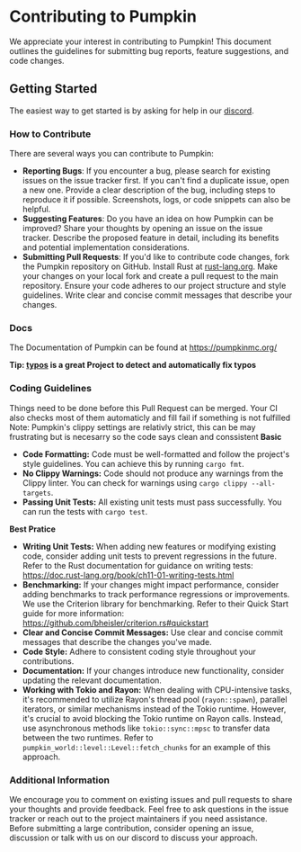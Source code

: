 # Contributing to Pumpkin

We appreciate your interest in contributing to Pumpkin! This document outlines the guidelines for submitting bug reports, feature suggestions, and code changes.

## Getting Started

The easiest way to get started is by asking for help in our [discord](https://discord.gg/wT8XjrjKkf).

### How to Contribute

There are several ways you can contribute to Pumpkin:

- **Reporting Bugs**:
  If you encounter a bug, please search for existing issues on the issue tracker first.
  If you can't find a duplicate issue, open a new one.
  Provide a clear description of the bug, including steps to reproduce it if possible.
  Screenshots, logs, or code snippets can also be helpful.
- **Suggesting Features**:
  Do you have an idea on how Pumpkin can be improved? Share your thoughts by opening an issue on the issue tracker.
  Describe the proposed feature in detail, including its benefits and potential implementation considerations.
- **Submitting Pull Requests**:
  If you'd like to contribute code changes, fork the Pumpkin repository on GitHub.
  Install Rust at [rust-lang.org](https://www.rust-lang.org/).
  Make your changes on your local fork and create a pull request to the main repository.
  Ensure your code adheres to our project structure and style guidelines.
  Write clear and concise commit messages that describe your changes.

### Docs

The Documentation of Pumpkin can be found at <https://pumpkinmc.org/>

**Tip: [typos](https://github.com/crate-ci/typos) is a great Project to detect and automatically fix typos**

### Coding Guidelines

Things need to be done before this Pull Request can be merged. Your CI also checks most of them automaticly and fill fail if something is not fulfilled
Note: Pumpkin's clippy settings are relativly strict, this can be may frustrating but is necesarry so the code says clean and conssistent
**Basic**

- **Code Formatting:** Code must be well-formatted and follow the project's style guidelines. You can achieve this by running `cargo fmt`.
- **No Clippy Warnings:** Code should not produce any warnings from the Clippy linter. You can check for warnings using `cargo clippy --all-targets`.
- **Passing Unit Tests:** All existing unit tests must pass successfully. You can run the tests with `cargo test`.

**Best Pratice**

- **Writing Unit Tests:** When adding new features or modifying existing code, consider adding unit tests to prevent regressions in the future. Refer to the Rust documentation for guidance on writing tests: https://doc.rust-lang.org/book/ch11-01-writing-tests.html
- **Benchmarking:** If your changes might impact performance, consider adding benchmarks to track performance regressions or improvements. We use the Criterion library for benchmarking. Refer to their Quick Start guide for more information: https://github.com/bheisler/criterion.rs#quickstart
- **Clear and Concise Commit Messages:** Use clear and concise commit messages that describe the changes you've made.
- **Code Style:** Adhere to consistent coding style throughout your contributions.
- **Documentation:** If your changes introduce new functionality, consider updating the relevant documentation.
- **Working with Tokio and Rayon:**
  When dealing with CPU-intensive tasks, it's recommended to utilize Rayon's thread pool (`rayon::spawn`), parallel iterators, or similar mechanisms instead of the Tokio runtime. However, it's crucial to avoid blocking the Tokio runtime on Rayon calls. Instead, use asynchronous methods like `tokio::sync::mpsc` to transfer data between the two runtimes. Refer to `pumpkin_world::level::Level::fetch_chunks` for an example of this approach.

### Additional Information

We encourage you to comment on existing issues and pull requests to share your thoughts and provide feedback.
Feel free to ask questions in the issue tracker or reach out to the project maintainers if you need assistance.
Before submitting a large contribution, consider opening an issue, discussion or talk with us on our discord to discuss your approach.
